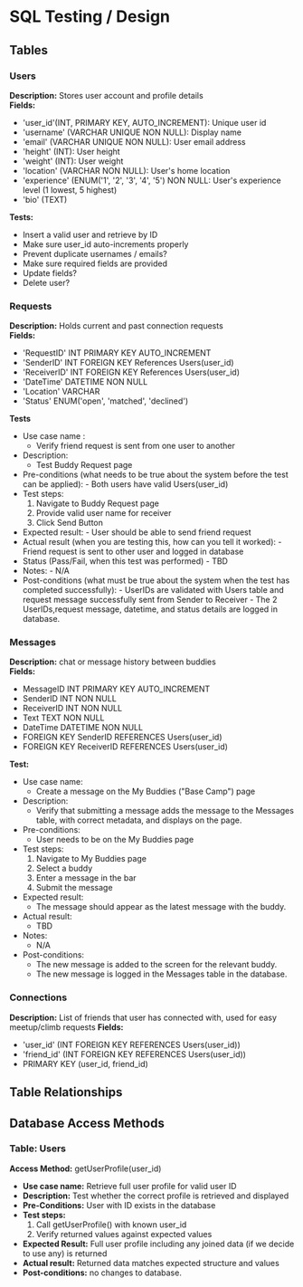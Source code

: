 # SQL Testing / Design


## Tables


### Users
**Description:** Stores user account and profile details  
**Fields:**  
- 'user_id'(INT, PRIMARY KEY, AUTO_INCREMENT): Unique user id
- 'username' (VARCHAR UNIQUE NON NULL): Display name
- 'email' (VARCHAR UNIQUE NON NULL): User email address
- 'height' (INT): User height
- 'weight' (INT): User weight
- 'location' (VARCHAR NON NULL): User's home location
- 'experience' (ENUM('1', '2', '3', '4', '5') NON NULL: User's experience level (1 lowest, 5 highest)
- 'bio' (TEXT)  

**Tests:**
  - Insert a valid user and retrieve by ID
  - Make sure user_id auto-increments properly
  - Prevent duplicate usernames / emails?
  - Make sure required fields are provided
  - Update fields?
  - Delete user?

### Requests
**Description:** Holds current and past connection requests   
**Fields:**
- 'RequestID' INT PRIMARY KEY AUTO_INCREMENT
- 'SenderID' INT FOREIGN KEY References Users(user_id)
- 'ReceiverID' INT FOREIGN KEY References Users(user_id)
- 'DateTime' DATETIME NON NULL
- 'Location' VARCHAR
- 'Status' ENUM('open', 'matched', 'declined')

**Tests**
- Use case name : 
	- Verify friend request is sent from one user to another 
- Description:
	- Test Buddy Request page 
- Pre-conditions (what needs to be true about the system before the test can be applied):
        - Both users have valid Users(user_id)
- Test steps:
  1. Navigate to Buddy Request page
  2. Provide valid user name for receiver
  3. Click Send Button
- Expected result:
        - User should be able to send friend request
- Actual result (when you are testing this, how can you tell it worked):
        - Friend request is sent to other user and logged in database
- Status (Pass/Fail, when this test was performed)
        - TBD
- Notes:
        - N/A
- Post-conditions (what must be true about the system when the test has completed successfully):
        - UserIDs are validated with Users table and request message successfully sent from Sender to Receiver
        - The 2 UserIDs,request message, datetime, and status details are logged in database.

### Messages  
**Description:** chat or message history between buddies  
**Fields:**
- MessageID INT PRIMARY KEY AUTO_INCREMENT
- SenderID INT NON NULL
- ReceiverID INT NON NULL
- Text TEXT NON NULL
- DateTime DATETIME NON NULL
- FOREIGN KEY SenderID REFERENCES Users(user_id)
- FOREIGN KEY ReceiverID REFERENCES Users(user_id)

**Test:**
- Use case name: 
	- Create a message on the My Buddies ("Base Camp") page
- Description:
	- Verify that submitting a message adds the message to the Messages table, with correct metadata, and displays on the page.
- Pre-conditions:
	- User needs to be on the My Buddies page
- Test steps:
	1. Navigate to My Buddies page
	2. Select a buddy
	3. Enter a message in the bar 
	4. Submit the message
- Expected result:
	- The message should appear as the latest message with the buddy.
- Actual result:
	- TBD
- Notes:
	- N/A
- Post-conditions:
	- The new message is added to the screen for the relevant buddy.
	- The new message is logged in the Messages table in the database.

### Connections  
**Description:** List of friends that user has connected with, used for easy meetup/climb requests
**Fields:**
- 'user_id' (INT FOREIGN KEY REFERENCES Users(user_id))
- 'friend_id' (INT FOREIGN KEY REFERENCES Users(user_id))
- PRIMARY KEY (user_id, friend_id)

## Table Relationships

## Database Access Methods

### Table: Users
**Access Method:** getUserProfile(user_id)
  - **Use case name:** Retrieve full user profile for valid user ID
  - **Description:** Test whether the correct profile is retrieved and displayed
  - **Pre-Conditions:** User with ID exists in the database
  - **Test steps:**
    1. Call getUserProfile() with known user_id
    2. Verify returned values against expected values
  - **Expected Result:** Full user profile including any joined data (if we decide to use any) is returned
  - **Actual result:**  Returned data matches expected structure and values
  - **Post-conditions:** no changes to database.
